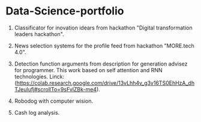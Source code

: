 # Data-Science-portfolio

1. Classificator for inovation idears from hackathon "Digital transformation leaders hackathon".
   

2. News selection systems for the profile feed from hackathon "MORE.tech 4.0".
   

3. Detection function arguments from description for generation advisez for programmer.
   This work based on self attention and RNN technologies.
   Linck: (https://colab.research.google.com/drive/13vLhh4v_g3v16TS0EhHzA_dhTJeulufj#scrollTo=9sFvlZBk-me4).
   
4. Robodog with computer wision.

5. Cash log analysis.
